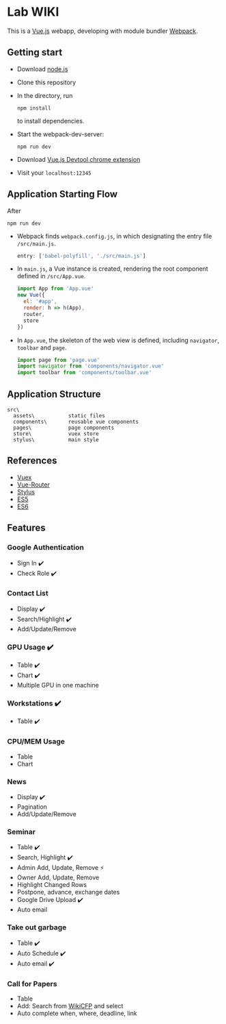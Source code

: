 # Lab WIKI

This is a [Vue.js](https://vuejs.org/) webapp, developing with module bundler [Webpack](https://webpack.js.org/).


## Getting start

- Download [node.js](https://nodejs.org/en/)

- Clone this repository

- In the directory, run
  ```
  npm install
  ```
  to install dependencies.

- Start the webpack-dev-server:
  ```
  npm run dev
  ```
  
- Download [Vue.js Devtool chrome extension](https://chrome.google.com/webstore/detail/vuejs-devtools/nhdogjmejiglipccpnnnanhbledajbpd)

- Visit your `localhost:12345`


## Application Starting Flow

After

```
npm run dev
```

- Webpack finds `webpack.config.js`, in which designating the entry file `/src/main.js`.
  ```javascript
  entry: ['babel-polyfill', './src/main.js']
  ```
  

- In `main.js`, a Vue instance is created, rendering the root component defined in `/src/App.vue`.
  ```javascript
  import App from 'App.vue'
  new Vue({
    el: '#app',
    render: h => h(App),
    router,
    store
  })
  ```

- In `App.vue`, the skeleton of the web view is defined, including `navigator`, `toolbar` and `page`.
  ```javascript
  import page from 'page.vue'
  import navigator from 'components/navigator.vue'
  import toolbar from 'components/toolbar.vue'
  ```
  
  
## Application Structure

```
src\
  assets\           static files
  components\       reusable vue components
  pages\            page components
  store\            vuex store
  stylus\           main style
```


## References

- [Vuex](https://vuex.vuejs.org/)
- [Vue-Router](https://router.vuejs.org/)
- [Stylus](http://stylus-lang.com/)
- [ES5](http://babeljs.io/learn-es2015/)
- [ES6](http://es6-features.org/)


## Features

### Google Authentication

- Sign In :heavy_check_mark:
- Check Role :heavy_check_mark:

### Contact List

- Display :heavy_check_mark:
- Search/Highlight :heavy_check_mark:
- Add/Update/Remove

### GPU Usage :heavy_check_mark:

- Table :heavy_check_mark:
- Chart :heavy_check_mark:
- Multiple GPU in one machine

### Workstations :heavy_check_mark:

- Table :heavy_check_mark:

### CPU/MEM Usage

- Table
- Chart

### News

- Display :heavy_check_mark:
- Pagination
- Add/Update/Remove

### Seminar

- Table :heavy_check_mark:
- Search, Highlight :heavy_check_mark:
- Admin Add, Update, Remove :zap:
- Owner Add, Update, Remove
- Highlight Changed Rows
- Postpone, advance, exchange dates
- Google Drive Upload :heavy_check_mark:
- Auto email

### Take out garbage

- Table :heavy_check_mark:
- Auto Schedule :heavy_check_mark:
- Auto email :heavy_check_mark:

### Call for Papers

- Table 
- Add: Search from [WikiCFP](http://www.wikicfp.com/cfp/) and select
- Auto complete when, where, deadline, link
